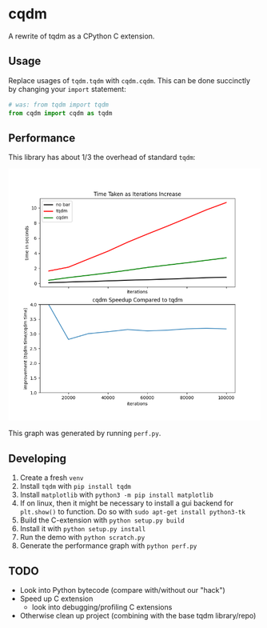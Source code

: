 # cqdm

A rewrite of tqdm as a CPython C extension.

## Usage

Replace usages of `tqdm.tqdm` with `cqdm.cqdm`. This can be done
succinctly by changing your `import` statement:

```python
# was: from tqdm import tqdm
from cqdm import cqdm as tqdm
```

## Performance

This library has about 1/3 the overhead of standard `tqdm`:

![Comparative performance graphs](perf.png)

This graph was generated by running `perf.py`.

## Developing

1. Create a fresh `venv`
2. Install `tqdm` with `pip install tqdm`
3. Install `matplotlib` with `python3 -m pip install matplotlib`
4. If on linux, then it might be necessary to install a gui backend for `plt.show()` to function. Do so with `sudo apt-get install python3-tk`
5. Build the C-extension with `python setup.py build`
6. Install it with `python setup.py install`
7. Run the demo with `python scratch.py`
8. Generate the performance graph with `python perf.py`

## TODO

- Look into Python bytecode (compare with/without our "hack")
- Speed up C extension
  - look into debugging/profiling C extensions
- Otherwise clean up project (combining with the base tqdm library/repo)
